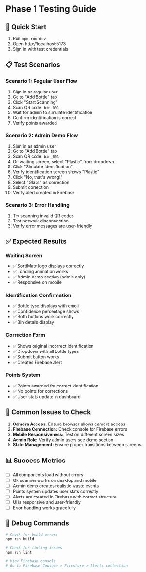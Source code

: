 # Phase 1 Testing Guide

## 🚀 Quick Start
1. Run `npm run dev`
2. Open http://localhost:5173
3. Sign in with test credentials

## 📋 Test Scenarios

### Scenario 1: Regular User Flow
1. Sign in as regular user
2. Go to "Add Bottle" tab
3. Click "Start Scanning"
4. Scan QR code: `bin_001`
5. Wait for admin to simulate identification
6. Confirm identification is correct
7. Verify points awarded

### Scenario 2: Admin Demo Flow
1. Sign in as admin user
2. Go to "Add Bottle" tab
3. Scan QR code: `bin_001`
4. On waiting screen, select "Plastic" from dropdown
5. Click "Simulate Identification"
6. Verify identification screen shows "Plastic"
7. Click "No, that's wrong!"
8. Select "Glass" as correction
9. Submit correction
10. Verify alert created in Firebase

### Scenario 3: Error Handling
1. Try scanning invalid QR codes
2. Test network disconnection
3. Verify error messages are user-friendly

## ✅ Expected Results

### Waiting Screen
- ✅ SortiMate logo displays correctly
- ✅ Loading animation works
- ✅ Admin demo section (admin only)
- ✅ Responsive on mobile

### Identification Confirmation
- ✅ Bottle type displays with emoji
- ✅ Confidence percentage shows
- ✅ Both buttons work correctly
- ✅ Bin details display

### Correction Form
- ✅ Shows original incorrect identification
- ✅ Dropdown with all bottle types
- ✅ Submit button works
- ✅ Creates Firebase alert

### Points System
- ✅ Points awarded for correct identification
- ✅ No points for corrections
- ✅ User stats update in dashboard

## 🐛 Common Issues to Check

1. **Camera Access:** Ensure browser allows camera access
2. **Firebase Connection:** Check console for Firebase errors
3. **Mobile Responsiveness:** Test on different screen sizes
4. **Admin Role:** Verify admin users see demo section
5. **State Management:** Ensure proper transitions between screens

## 📊 Success Metrics

- [ ] All components load without errors
- [ ] QR scanner works on desktop and mobile
- [ ] Admin demo creates realistic waste events
- [ ] Points system updates user stats correctly
- [ ] Alerts are created in Firebase with correct structure
- [ ] UI is responsive and user-friendly
- [ ] Error handling works gracefully

## 🔧 Debug Commands

```bash
# Check for build errors
npm run build

# Check for linting issues
npm run lint

# View Firebase console
# Go to Firebase Console > Firestore > Alerts collection
``` 